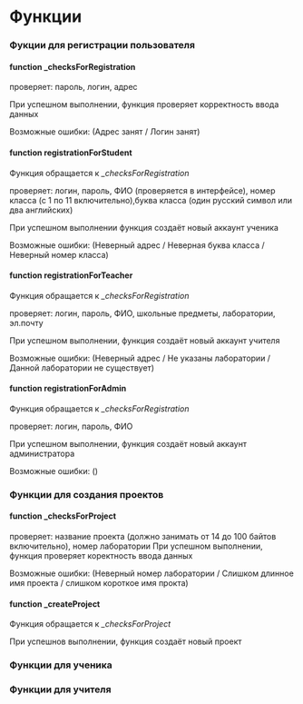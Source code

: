 # Функции 

### Фукции для регистрации пользователя

#### function _checksForRegistration

   проверяет: пароль, логин, адрес

При успешном выполнении, функция проверяет корректность ввода данных

Возможные ошибки: (Адрес занят / Логин занят)



#### function registrationForStudent 

Функция обращается к *_checksForRegistration*

   проверяет: логин, пароль, ФИО (проверяется в интерфейсе), номер класса (с 1 по 11 включительно),буква класса (один русский символ или два английских)

При успешном выполнении функция создаёт новый аккаунт ученика

Возможные ошибки: (Неверный адрес / Неверная буква класса / Неверный номер класса)



#### function registrationForTeacher

Функция обращается к *_checksForRegistration*

   проверяет: логин, пароль, ФИО, школьные предметы, лаборатории, эл.почту

При успешном выполнении, функция создаёт новый аккаунт учителя

Возможные ошибки: (Неверный адрес / Не указаны лаборатории / Данной лаборатории не существует)



#### function registrationForAdmin

Функция обращается к *_checksForRegistration*

   проверяет: логин, пароль, ФИО

При успешном выполнении, функция создаёт новый аккаунт администратора

Возможные ошибки: ()

### Функции для создания проектов

#### function _checksForProject

   проверяет: название проекта (должно занимать от 14 до 100 байтов включительно), номер лаборатории
При успешном выполнении, функция проверяет коректность ввода данных

Возможные ошибки: (Неверный номер лаборатории / Слишком длинное имя проекта / слишком короткое имя прокта)



#### function _createProject

Функция обращается к *_checksForProject*

При успешнов выполнении, функция создаёт новый проект




### Функции для ученика




### Функции для учителя
